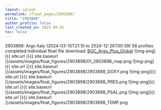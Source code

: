 ```yaml
---
layout: splash
permalink: /float_pages/2903898/
title: "2903898"
author_profile: false
last_created_on: 2025-09-26
toc: false
---
```

 
2903898: Argo Italy (2024-03-10T21:10 to 2024-12-26T00:39)
58 profiles completed
Individual float file download: [BGC_Argo_Plus_Global](https://ftp.soest.hawaii.edu/bgc_argo_plus/Individual_Floats/outliers_removed/2903898_Sprof_processed.nc)
![img-png]({{ site.url }}{{ site.baseurl }}/assets/images/float_figures/2903898/01_2903898_map.png
![img-png]({{ site.url }}{{ site.baseurl }}/assets/images/float_figures/2903898/2903898_DOXY.png
![img-png]({{ site.url }}{{ site.baseurl }}/assets/images/float_figures/2903898/2903898_PRES.png
![img-png]({{ site.url }}{{ site.baseurl }}/assets/images/float_figures/2903898/2903898_PSAL.png
![img-png]({{ site.url }}{{ site.baseurl }}/assets/images/float_figures/2903898/2903898_TEMP.png
